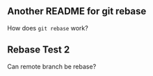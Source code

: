 ## Another README for git rebase
How does `git rebase` work?

## Rebase Test 2
Can remote branch be rebase?
